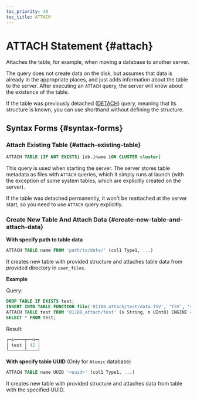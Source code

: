 ```yaml
---
toc_priority: 40
toc_title: ATTACH
---
```


# ATTACH Statement {#attach}

Attaches the table, for example, when moving a database to another server.

The query does not create data on the disk, but assumes that data is already in the appropriate places, and just adds information about the table to the server. After executing an `ATTACH` query, the server will know about the existence of the table.

If the table was previously detached ([DETACH](../../sql-reference/statements/detach.md)) query, meaning that its structure is known, you can use shorthand without defining the structure.

## Syntax Forms {#syntax-forms}
### Attach Existing Table {#attach-existing-table}

``` sql
ATTACH TABLE [IF NOT EXISTS] [db.]name [ON CLUSTER cluster]
```

This query is used when starting the server. The server stores table metadata as files with `ATTACH` queries, which it simply runs at launch (with the exception of some system tables, which are explicitly created on the server).

If the table was detached permanently, it won't be reattached at the server start, so you need to use `ATTACH` query explicitly.

### Сreate New Table And Attach Data {#create-new-table-and-attach-data}

**With specify path to table data**

```sql
ATTACH TABLE name FROM 'path/to/data/' (col1 Type1, ...)
```

It creates new table with provided structure and attaches table data from provided directory in `user_files`.

**Example**

Query:

```sql
DROP TABLE IF EXISTS test;
INSERT INTO TABLE FUNCTION file('01188_attach/test/data.TSV', 'TSV', 's String, n UInt8') VALUES ('test', 42);
ATTACH TABLE test FROM '01188_attach/test' (s String, n UInt8) ENGINE = File(TSV);
SELECT * FROM test;
```
Result:

```sql
┌─s────┬──n─┐
│ test │ 42 │
└──────┴────┘
```

**With specify table UUID** (Only for `Atomic` database)

```sql
ATTACH TABLE name UUID '<uuid>' (col1 Type1, ...)
```

It creates new table with provided structure and attaches data from table with the specified UUID.

